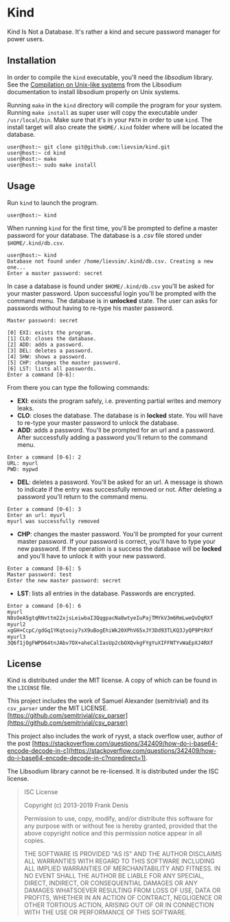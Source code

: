 # Kind

Kind Is Not a Database. It's rather a kind and secure password manager for power users.

## Installation

In order to compile the `kind` executable, you'll need the *libsodium* library. See the [Compilation on Unix-like systems](https://download.libsodium.org/doc/installation) from the Libsodium documentation to install libsodium properly on Unix systems.

Running `make` in the `kind` directory will compile the program for your system. Running `make install` as super user will copy the executable under `/usr/local/bin`. Make sure that it's in your `PATH` in order to use `kind`. The install target will also create the `$HOME/.kind` folder where will be located the database.

```text
user@host:~ git clone git@github.com:lievsim/kind.git
user@host:~ cd kind
user@host:~ make
user@host:~ sudo make install
```

## Usage

Run `kind` to launch the program.

```text
user@host:~ kind
```

When running `kind` for the first time, you'll be prompted to define a master password for your database. The database is a *.csv* file stored under `$HOME/.kind/db.csv`.

```text
user@host:~ kind
Database not found under /home/lievsim/.kind/db.csv. Creating a new one...
Enter a master password: secret
```

In case a database is found under `$HOME/.kind/db.csv` you'll be asked for your master password. Upon successful login you'll be prompted with the command menu. The database is in **unlocked** state. The user can asks for passwords without having to re-type his master password.

```text
Master password: secret

[0] EXI: exists the program. 
[1] CLO: closes the database. 
[2] ADD: adds a password. 
[3] DEL: deletes a password. 
[4] SHW: shows a password. 
[5] CHP: changes the master password. 
[6] LST: lists all passwords. 
Enter a command [0-6]: 
```

From there you can type the following commands:

* **EXI**: exists the program safely, i.e. preventing partial writes and memory leaks.
* **CLO**: closes the database. The database is in **locked** state. You will have to re-type your master password to unlock the database.
* **ADD**: adds a password. You'll be prompted for an url and a password. After successfully adding a password you'll return to the command menu.
```text
Enter a command [0-6]: 2
URL: myurl
PWD: mypwd
```
* **DEL**: deletes a password. You'll be asked for an url. A message is shown to indicate if the entry was successfully removed or not. After deleting a password you'll return to the command menu.
```text
Enter a command [0-6]: 3
Enter an url: myurl
myurl was successfully removed
```
* **CHP**: changes the master password. You'll be prompted for your current master password. If your password is correct, you'll have to type your new password. If the operation is a success the database will be **locked** and you'll have to unlock it with your new password.
```text
Enter a command [0-6]: 5
Master password: test
Enter the new master password: secret
```
* **LST**: lists all entries in the database. Passwords are encrypted.
```text
Enter a command [0-6]: 6
myurl   N8sOeA5gtqRNvttm22xjsLeiwbaI3QqgpacNa8wtyeIuPajTMYkV3m6RmLweQvDqRXfׄ
myurl2  xgGH+CcpC/gdGq1YKqtooiy7sX9uBogEhiWk20XPhV65xJY3Dd93TLKQ3JyQP9PtRXfׄ
myurl3  3Q6f1jOgFWPD64tnJAbv7OX+aheCalIasUp2cbOXQvkgFYgYuXIFFNTYvWaEpXJ4RXf
```

## License

Kind is distributed under the MIT license. A copy of which can be found in the `LICENSE` file.

This project includes the work of Samuel Alexander (semitrivial) and its `csv_parser` under the MIT LICENSE. [https://github.com/semitrivial/csv_parser](https://github.com/semitrivial/csv_parser)

This project also includes the work of ryyst, a stack overflow user, author of the post [https://stackoverflow.com/questions/342409/how-do-i-base64-encode-decode-in-c](https://stackoverflow.com/questions/342409/how-do-i-base64-encode-decode-in-c?noredirect=1).

The Libsodium library cannot be re-licensed. It is distributed under the ISC license.

> ISC License
>
> Copyright (c) 2013-2019
Frank Denis <j at pureftpd dot org>
>
> Permission to use, copy, modify, and/or distribute this software for any purpose with or without fee is hereby granted, provided that the above copyright notice and this permission notice appear in all copies.
>
> THE SOFTWARE IS PROVIDED "AS IS" AND THE AUTHOR DISCLAIMS ALL WARRANTIES WITH REGARD TO THIS SOFTWARE INCLUDING ALL IMPLIED WARRANTIES OF MERCHANTABILITY AND FITNESS. IN NO EVENT SHALL THE AUTHOR BE LIABLE FOR ANY SPECIAL, DIRECT, INDIRECT, OR CONSEQUENTIAL DAMAGES OR ANY DAMAGES WHATSOEVER RESULTING FROM LOSS OF USE, DATA OR PROFITS, WHETHER IN AN ACTION OF CONTRACT, NEGLIGENCE OR OTHER TORTIOUS ACTION, ARISING OUT OF OR IN CONNECTION WITH THE USE OR PERFORMANCE OF THIS SOFTWARE.

